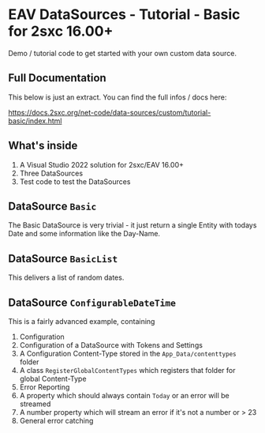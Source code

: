 # EAV DataSources - Tutorial - Basic for 2sxc 16.00+

Demo / tutorial code to get started with your own custom data source.

## Full Documentation

This below is just an extract. You can find the full infos / docs here:

https://docs.2sxc.org/net-code/data-sources/custom/tutorial-basic/index.html

## What's inside

1. A Visual Studio 2022 solution for 2sxc/EAV 16.00+
1. Three DataSources
1. Test code to test the DataSources


## DataSource `Basic`

The Basic DataSource is very trivial - it just return a single Entity with todays Date and some information like the Day-Name.

## DataSource `BasicList`

This delivers a list of random dates.

## DataSource `ConfigurableDateTime`

This is a fairly advanced example, containing

1. Configuration
  1. Configuration of a DataSource with Tokens and Settings
  1. A Configuration Content-Type stored in the `App_Data/contenttypes` folder
  1. A class `RegisterGlobalContentTypes` which registers that folder for global Content-Type
1. Error Reporting
  1. A property which should always contain `Today` or an error will be streamed
  1. A number property which will stream an error if it's not a number or > 23
  1. General error catching
